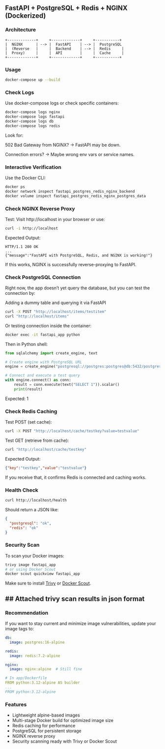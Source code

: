 ## FastAPI + PostgreSQL + Redis + NGINX (Dockerized)

### Architecture
```
+-------------+     +-------------+     +-----------+
|  NGINX      | --> |  FastAPI    | --> |  PostgreSQL
|  (Reverse   |     |  Backend    | --> |  Redis     |
|  Proxy)     |     |  API        |     |  Cache     |
+-------------+     +-------------+     +-----------+
```

### Usage
```bash
docker-compose up --build
```

### Check Logs
Use docker-compose logs or check specific containers:

```bash
docker-compose logs nginx
docker-compose logs fastapi
docker-compose logs db
docker-compose logs redis
```
Look for:

502 Bad Gateway from NGINX? → FastAPI may be down.

Connection errors? → Maybe wrong env vars or service names.

### Interactive Verification
Use the Docker CLI:
```bash
docker ps
docker network inspect fastapi_postgres_redis_nginx_backend
docker volume inspect fastapi_postgres_redis_nginx_postgres_data
```

### Check NGINX Reverse Proxy
Test: Visit http://localhost in your browser or use:
```bash
curl -i http://localhost
```
Expected Output:
```http
HTTP/1.1 200 OK
...
{"message":"FastAPI with PostgreSQL, Redis, and NGINX is working!"}
```
If this works, NGINX is successfully reverse-proxying to FastAPI.

### Check PostgreSQL Connection
Right now, the app doesn’t yet query the database, but you can test the connection by:

Adding a dummy table and querying it via FastAPI
```bash
curl -X POST "http://localhost/items/testitem"
curl "http://localhost/items"
```

Or testing connection inside the container:
```bash
docker exec -it fastapi_app python
```
Then in Python shell:
```python
from sqlalchemy import create_engine, text

# Create engine with PostgreSQL URL
engine = create_engine("postgresql://postgres:postgres@db:5432/postgres")

# Connect and execute a test query
with engine.connect() as conn:
    result = conn.execute(text("SELECT 1")).scalar()
    print(result)
```
Expected: 1

### Check Redis Caching
Test POST (set cache):
```bash
curl -X POST "http://localhost/cache/testkey?value=testvalue"
```

Test GET (retrieve from cache):
```bash
curl "http://localhost/cache/testkey"
```

Expected Output:
```json
{"key":"testkey","value":"testvalue"}
```
If you receive that, it confirms Redis is connected and caching works.


### Health Check
```bash
curl http://localhost/health
```
Should return a JSON like:
```json
{
  "postgresql": "ok",
  "redis": "ok"
}
```

### Security Scan
To scan your Docker images:
```bash
trivy image fastapi_app
# or using Docker Scout
docker scout quickview fastapi_app
```

Make sure to install [Trivy](https://github.com/aquasecurity/trivy) or [Docker Scout](https://docs.docker.com/scout/).

## ## Attached trivy scan results in json format ##

### Recommendation
If you want to stay current and minimize image vulnerabilities, update your image tags to:

```yaml
db:
  image: postgres:16-alpine

redis:
  image: redis:7.2-alpine

nginx:
  image: nginx:alpine  # Still fine

# In app/Dockerfile
FROM python:3.12-alpine AS builder
...
FROM python:3.12-alpine
```

### Features
- Lightweight alpine-based images
- Multi-stage Docker build for optimized image size
- Redis caching for performance
- PostgreSQL for persistent storage
- NGINX reverse proxy
- Security scanning ready with Trivy or Docker Scout
